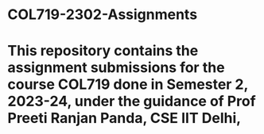 ﻿# COL719-2302-Assignments
# This repository contains the assignment submissions for the course COL719 done in Semester 2, 2023-24, under the guidance of Prof Preeti Ranjan Panda, CSE IIT Delhi, 
